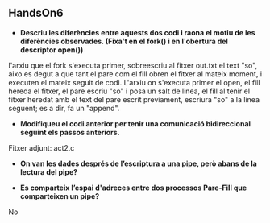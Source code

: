 ## HandsOn6

* **Descriu les diferències entre aquests dos codi i raona el motiu de les diferències observades. (Fixa't en el fork() i en l'obertura del descriptor open())**

l'arxiu que el fork s'executa primer, sobreescriu al fitxer out.txt el text "so", aixo es degut a que tant el pare com el fill obren el fitxer al mateix moment, i executen el mateix seguit de codi. L'arxiu on s'executa primer el open, el fill hereda el fitxer, el pare escriu "so" i posa un salt de linea, el fill al tenir el fitxer heredat amb el text del pare escrit previament, escriura "so" a la linea seguent; es  a dir, fa un "append".

* **Modifiqueu el codi anterior per tenir una comunicació bidireccional seguint els passos anteriors.**

Fitxer adjunt: act2.c

*  **On van les dades després de l’escriptura a una pipe, però abans de la lectura del pipe?**



* **Es comparteix l’espai d'adreces entre dos processos Pare-Fill que comparteixen un pipe?**

No